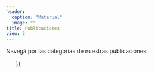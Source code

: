 ```yaml
---
header:
  caption: "Material"
  image: ""
title: Publicaciones
view: 2
---
```

<p style="font-size: 15px"> Navegá por las categorías de nuestras publicaciones: 
<ul style="font-size: 15px">
    <a href={{< list_categories >}}
</ul>

</p>